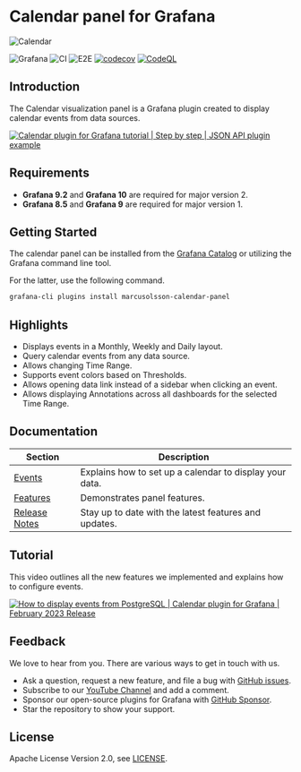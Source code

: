 # Calendar panel for Grafana

![Calendar](https://github.com/VolkovLabs/volkovlabs-calendar-panel/raw/main/src/img/screenshot.png)

![Grafana](https://img.shields.io/badge/Grafana-10.0-orange)
![CI](https://github.com/volkovlabs/volkovlabs-calendar-panel/workflows/CI/badge.svg)
![E2E](https://github.com/volkovlabs/volkovlabs-calendar-panel/workflows/E2E/badge.svg)
[![codecov](https://codecov.io/gh/VolkovLabs/volkovlabs-calendar-panel/branch/main/graph/badge.svg?token=0m6f0ktUar)](https://codecov.io/gh/VolkovLabs/volkovlabs-calendar-panel)
[![CodeQL](https://github.com/VolkovLabs/volkovlabs-calendar-panel/actions/workflows/codeql-analysis.yml/badge.svg)](https://github.com/VolkovLabs/volkovlabs-calendar-panel/actions/workflows/codeql-analysis.yml)

## Introduction

The Calendar visualization panel is a Grafana plugin created to display calendar events from data sources.

[![Calendar plugin for Grafana tutorial | Step by step | JSON API plugin example](https://raw.githubusercontent.com/volkovlabs/volkovlabs-calendar-panel/main/img/video.png)](https://youtu.be/iPJ122x0oos)

## Requirements

- **Grafana 9.2** and **Grafana 10** are required for major version 2.
- **Grafana 8.5** and **Grafana 9** are required for major version 1.

## Getting Started

The calendar panel can be installed from the [Grafana Catalog](https://grafana.com/grafana/plugins/marcusolsson-calendar-panel/) or utilizing the Grafana command line tool.

For the latter, use the following command.

```bash
grafana-cli plugins install marcusolsson-calendar-panel
```

## Highlights

- Displays events in a Monthly, Weekly and Daily layout.
- Query calendar events from any data source.
- Allows changing Time Range.
- Supports event colors based on Thresholds.
- Allows opening data link instead of a sidebar when clicking an event.
- Allows displaying Annotations across all dashboards for the selected Time Range.

## Documentation

| Section                  | Description                                             |
| ------------------------ | ------------------------------------------------------- |
| [Events](https://volkovlabs.io/plugins/volkovlabs-calendar-panel/events/)         | Explains how to set up a calendar to display your data. |
| [Features](https://volkovlabs.io/plugins/volkovlabs-calendar-panel/features/)     | Demonstrates panel features.                            |
| [Release Notes](https://volkovlabs.io/plugins/volkovlabs-calendar-panel/release/) | Stay up to date with the latest features and updates.   |

## Tutorial

This video outlines all the new features we implemented and explains how to configure events.

[![How to display events from PostgreSQL | Calendar plugin for Grafana | February 2023 Release](https://raw.githubusercontent.com/volkovlabs/volkovlabs-calendar-panel/main/img/release.png)](https://youtu.be/6WGmm5y4fs4)

## Feedback

We love to hear from you. There are various ways to get in touch with us.

- Ask a question, request a new feature, and file a bug with [GitHub issues](https://github.com/volkovlabs/volkovlabs-calendar-panel/issues/new/choose).
- Subscribe to our [YouTube Channel](https://www.youtube.com/@volkovlabs) and add a comment.
- Sponsor our open-source plugins for Grafana with [GitHub Sponsor](https://github.com/sponsors/VolkovLabs).
- Star the repository to show your support.

## License

Apache License Version 2.0, see [LICENSE](https://github.com/volkovlabs/volkovlabs-calendar-panel/blob/main/LICENSE).
